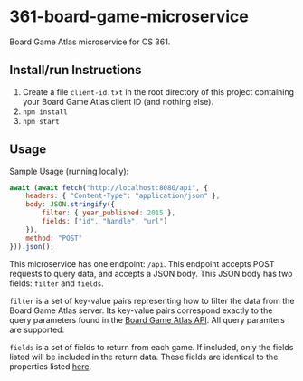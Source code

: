 # 361-board-game-microservice

Board Game Atlas microservice for CS 361.

## Install/run Instructions
1. Create a file `client-id.txt` in the root directory of this project containing your Board Game Atlas client ID (and nothing else).
2. `npm install`
3. `npm start`

## Usage
Sample Usage (running locally):
```js
await (await fetch("http://localhost:8080/api", {
    headers: { "Content-Type": "application/json" },
    body: JSON.stringify({
        filter: { year_published: 2015 },
        fields: ["id", "handle", "url"] 
    }),
    method: "POST"
})).json();
```

This microservice has one endpoint: `/api`. This endpoint accepts POST requests to query data, and accepts a JSON body. This JSON body has two fields: `filter` and `fields`. 

`filter` is a set of key-value pairs representing how to filter the data from the Board Game Atlas server. Its key-value pairs correspond exactly to the query parameters found in the [Board Game Atlas API](https://www.boardgameatlas.com/api/docs/search). All query paramters are supported.

`fields` is a set of fields to return from each game. If included, only the fields listed will be included in the return data. These fields are identical to the properties listed [here](https://www.boardgameatlas.com/api/docs/gameobject).